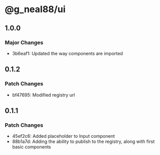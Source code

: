# @g_neal88/ui

## 1.0.0

### Major Changes

- 3b6eaf1: Updated the way components are imported

## 0.1.2

### Patch Changes

- bf47695: Modified registry url

## 0.1.1

### Patch Changes

- 45ef2c6: Added placeholder to Input component
- 88b1a7d: Adding the ability to publish to the registry, along with first basic components
